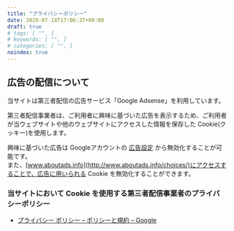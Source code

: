 ```yaml
---
title: "プライバシーポリシー"
date: 2020-07-18T17:06:37+09:00
draft: true
# tags: [ "", ]
# keywords: [ "", ]
# categories: [ "", ]
noindex: true
---
```



## 広告の配信について

当サイトは第三者配信の広告サービス「Google Adsense」を利用しています。  

第三者配信事業者は、ご利用者に興味に基づいた広告を表示するため、ご利用者が当ウェブサイトや他のウェブサイトにアクセスした情報を保存した Cookie(クッキー)を使用します。  

興味に基づいた広告は Googleアカウントの [広告設定](https://adssettings.google.com/authenticated) から無効化することが可能です。  
また、[www.aboutads.info](http://www.aboutads.info/choices/)にアクセスすることで、広告に用いられる Cookie を無効化することができます。  

### 当サイトにおいて Cookie を使用する第三者配信事業者のプライバシーポリシー

 * [プライバシー ポリシー – ポリシーと規約 – Google](https://policies.google.com/privacy?hl=ja)

